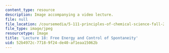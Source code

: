 ```yaml
---
content_type: resource
description: Image accompanying a video lecture.
file: null
file_location: /coursemedia/5-111-principles-of-chemical-science-fall-2008/52b4972c77189f24de40af1eaa15062b_18.jpg
file_type: image/jpeg
resourcetype: Image
title: 'Lecture 18: Free Energy and Control of Spontaneity'
uid: 52b4972c-7718-9f24-de40-af1eaa15062b
---
```

